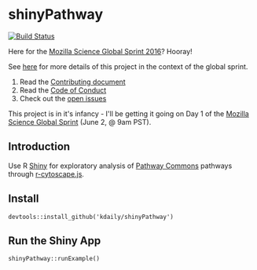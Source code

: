 # shinyPathway

[![Build Status](https://travis-ci.org/kdaily/shinyPathway.svg?branch=master)](https://travis-ci.org/kdaily/shinyPathway)

Here for the [Mozilla Science Global Sprint 2016](https://science.mozilla.org/programs/events/global-sprint-2016)? Hooray! 

See [here](https://github.com/mozillascience/global-sprint-2016/issues/33) for more details of this project in the context of the global sprint.

1. Read the [Contributing document](CONTRIBUTING.md)
1. Read the [Code of Conduct](CODE_OF_CONDUCT.md)
1. Check out the [open issues](https://github.com/kdaily/shinyPathway/issues)

This project is in it's infancy - I'll be getting it going on Day 1 of the [Mozilla Science Global Sprint](https://science.mozilla.org/programs/events/global-sprint-2016) (June 2, @ 9am PST).

Introduction
------------

Use R [Shiny](https://shiny.rstudio.com) for exploratory analysis of [Pathway Commons](http://www.pathwaycommons.org/) pathways through [r-cytoscape.js](https://github.com/cytoscape/r-cytoscape.js).

Install
-------

```
devtools::install_github('kdaily/shinyPathway')
```

Run the Shiny App
-----------------

```
shinyPathway::runExample()
```
